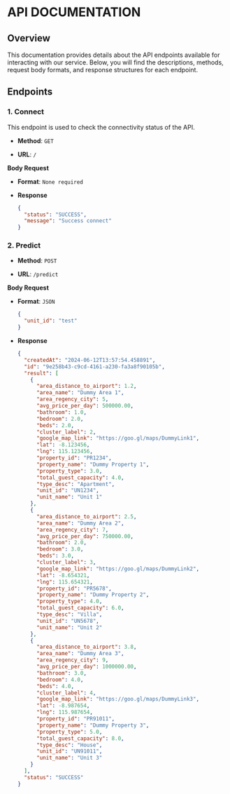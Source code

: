 # **API DOCUMENTATION**

## **Overview**
This documentation provides details about the API endpoints available for interacting with our service. Below, you will find the descriptions, methods, request body formats, and response structures for each endpoint.

## **Endpoints**

### **1. Connect**
This endpoint is used to check the connectivity status of the API.
- **Method**: `GET`

- **URL**: `/`

**Body Request**

- **Format**: `None required`

- **Response**
  ```json
  {
    "status": "SUCCESS", 
    "message": "Success connect"
  }
  ```

### **2. Predict**
- **Method**: `POST`

- **URL**: `/predict`

**Body Request**

- **Format**: `JSON`
  ```json
  {
    "unit_id": "test" 
  }
  ```

- **Response**
  ```json
  {
    "createdAt": "2024-06-12T13:57:54.458891",
    "id": "9e258b43-c9cd-4161-a230-fa3a8f90105b",
    "result": [
      {
        "area_distance_to_airport": 1.2,
        "area_name": "Dummy Area 1",
        "area_regency_city": 5,
        "avg_price_per_day": 500000.00,
        "bathroom": 1.0,
        "bedroom": 2.0,
        "beds": 2.0,
        "cluster_label": 2,
        "google_map_link": "https://goo.gl/maps/DummyLink1",
        "lat": -8.123456,
        "lng": 115.123456,
        "property_id": "PR1234",
        "property_name": "Dummy Property 1",
        "property_type": 3.0,
        "total_guest_capacity": 4.0,
        "type_desc": "Apartment",
        "unit_id": "UN1234",
        "unit_name": "Unit 1"
      },
      {
        "area_distance_to_airport": 2.5,
        "area_name": "Dummy Area 2",
        "area_regency_city": 7,
        "avg_price_per_day": 750000.00,
        "bathroom": 2.0,
        "bedroom": 3.0,
        "beds": 3.0,
        "cluster_label": 3,
        "google_map_link": "https://goo.gl/maps/DummyLink2",
        "lat": -8.654321,
        "lng": 115.654321,
        "property_id": "PR5678",
        "property_name": "Dummy Property 2",
        "property_type": 4.0,
        "total_guest_capacity": 6.0,
        "type_desc": "Villa",
        "unit_id": "UN5678",
        "unit_name": "Unit 2"
      },
      {
        "area_distance_to_airport": 3.8,
        "area_name": "Dummy Area 3",
        "area_regency_city": 9,
        "avg_price_per_day": 1000000.00,
        "bathroom": 3.0,
        "bedroom": 4.0,
        "beds": 4.0,
        "cluster_label": 4,
        "google_map_link": "https://goo.gl/maps/DummyLink3",
        "lat": -8.987654,
        "lng": 115.987654,
        "property_id": "PR91011",
        "property_name": "Dummy Property 3",
        "property_type": 5.0,
        "total_guest_capacity": 8.0,
        "type_desc": "House",
        "unit_id": "UN91011",
        "unit_name": "Unit 3"
      }
    ],
    "status": "SUCCESS"
  }
  ```
